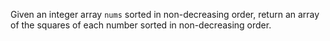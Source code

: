 Given an integer array `nums` sorted in non-decreasing order, return an array of the squares of each number sorted in non-decreasing order.